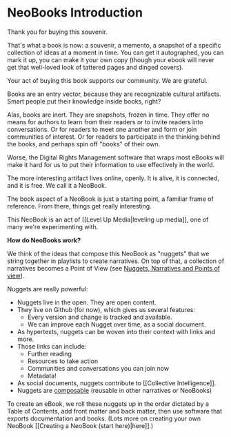 # NeoBooks Introduction

Thank you for buying this souvenir. 

That's what a book is now: a souvenir, a memento, a snapshot of a specific collection of ideas at a moment in time. You can get it autographed, you can mark it up, you can make it your own copy (though your ebook will never get that well-loved look of tattered pages and dinged covers). 

Your act of buying this book supports our community. We are grateful. 

Books are an entry vector, because they are recognizable cultural artifacts. Smart people put their knowledge inside books, right? 

Alas, books are inert. They are snapshots, frozen in time. They offer no means for authors to learn from their readers or to invite readers into conversations. Or for readers to meet one another and form or join communities of interest. Or for readers to participate in the thinking behind the books, and perhaps spin off "books" of their own. 

Worse, the Digital Rights Management software that wraps most eBooks will make it hard for us to put their information to use effectively in the world. 

The more interesting artifact lives online, openly. It is alive, it is connected, and it is free. We call it a NeoBook. 

The book aspect of a NeoBook is just a starting point, a familiar frame of reference. From there, things get really interesting. 

This NeoBook is an act of [[Level Up Media|leveling up media]], one of many we're experimenting with. 

**How do NeoBooks work?**

We think of the ideas that compose this NeoBook as "nuggets" that we string together in playlists to create narratives. On top of that, a collection of narratives becomes a Point of View (see [Nuggets, Narratives and Points of view](http://www.youtube.com/watch?v=EmId2x6JSQE&feature=related)). 

Nuggets are really powerful: 

- Nuggets live in the open. They are open content.  
- They live on Github (for now), which gives us several features:  
	- Every version and change is tracked and available.  
	- We can improve each Nugget over time, as a social document.  
- As hypertexts, nuggets can be woven into their context with links and more.  
- Those links can include:  
	- Further reading  
	- Resources to take action  
	- Communities and conversations you can join now  
	- Metadata!  
- As social documents, nuggets contribute to [[Collective Intelligence]].  
- Nuggets are [composable](https://en.wikipedia.org/wiki/Composability) (reusable in other narratives or NeoBooks)  

To create an eBook, we roll these nuggets up in the order dictated by a Table of Contents, add front matter and back matter, then use software that exports documentation and books. (Lots more on creating your own NeoBook [[Creating a NeoBook (start here)|here]].)

